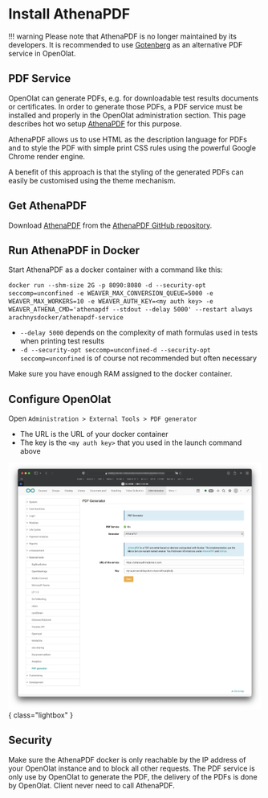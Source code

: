 # Install AthenaPDF


!!! warning
	Please note that AthenaPDF is no longer maintained by its developers. It is recommended to use [Gotenberg](../installation/gotenbergPdf.md) as an alternative PDF service in OpenOlat.

## PDF Service

OpenOlat can generate PDFs, e.g. for downloadable test results documents or certificates. 
In order to generate those PDFs, a PDF service must be installed and properly in the OpenOlat administration section. This page describes hot wo setup 
[AthenaPDF](https://www.athenapdf.com) for this purpose. 

AthenaPDF allows us to use HTML as the description language for PDFs and to style the PDF with simple print CSS rules 
using the powerful Google Chrome render engine. 

A benefit of this approach is that the styling of the generated PDFs can easily be customised using the theme mechanism. 

## Get AthenaPDF

Download [AthenaPDF](https://www.athenapdf.com) from the [AthenaPDF GitHub repository](https://github.com/arachnys/athenapdf/tree/master/weaver).

## Run AthenaPDF in Docker

Start AthenaPDF as a docker container with a command like this:

	docker run --shm-size 2G -p 8090:8080 -d --security-opt seccomp=unconfined -e WEAVER_MAX_CONVERSION_QUEUE=5000 -e WEAVER_MAX_WORKERS=10 -e WEAVER_AUTH_KEY=<my auth key> -e WEAVER_ATHENA_CMD='athenapdf --stdout --delay 5000' --restart always arachnysdocker/athenapdf-service

- `--delay 5000` depends on the complexity of math formulas used in tests when printing test results
- `-d --security-opt seccomp=unconfined-d --security-opt seccomp=unconfined` is of course not recommended but often necessary

Make sure you have enough RAM assigned to the docker container. 

## Configure OpenOlat

Open `Administration > External Tools > PDF generator` 

- The URL is the URL of your docker container
- The key is the `<my auth key>` that you used in the launch command above

![](assets/oo-admin-athenapdf.png){ class="lightbox" }


## Security
 
Make sure the AthenaPDF docker is only reachable by the IP address of your OpenOlat instance and to block all other requests. The PDF service is only
use by OpenOlat to generate the PDF, the delivery of the PDFs is done by OpenOlat. Client never need to call AthenaPDF. 
